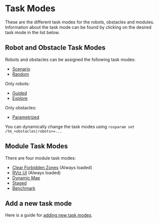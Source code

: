 # Task Modes

These are the different task modes for the robots, obstacles and modules. Information about the task mode can be found by clicking on the desired task mode in the list below.

## Robot and Obstacle Task Modes

Robots and obstacles can be assigned the following task modes:

- [Scenario](task_modes/scenario.md)
- [Random](task_modes/random.md)

Only robots:

- [Guided](task_modes/guided.md)
- [Explore](task_modes/explore.md)

Only obstacles:

- [Parametrized](task_modes/parametrized.md)

You can dynamically change the task modes using `rosparam set /tm_<obstacles|robots>=...`

## Module Task Modes

There are four module task modes:

- [Clear Forbidden Zones](task_modes/clear_forbidden_zones.md) (Always loaded)
- [RViz UI](task_modes/rviz_ui.md) (Always loaded)
- [Dynamic Map](task_modes/dynamic_map.md)
- [Staged](task_modes/staged.md)
- [Benchmark](task_modes/benchmark.md)

## Add a new task mode

Here is a guide for [adding new task modes](./task_modes/adding_task_modes.md).